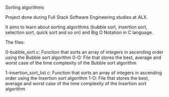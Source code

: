Sorting algorithms

Project done during Full Stack Software Engineering studies at ALX.

It aims to learn about sorting algorithms (bubble sort, insertion sort, selection sort, quick sort and so on) 
and Big O Notation in C language.

The files:

0-bubble_sort.c: Function that sorts an array of integers in ascending order using the Bubble sort algorithm
0-O: File that stores the best, average and worst case of the time complexity of the Bubble sort algorithm

1-insertion_sort_list.c: Function that sorts an array of integers in ascending order using the
Insertion sort algorithm
1-O: File that stores the best, average and worst case of the time complexity of the Insertion sort algorithm


